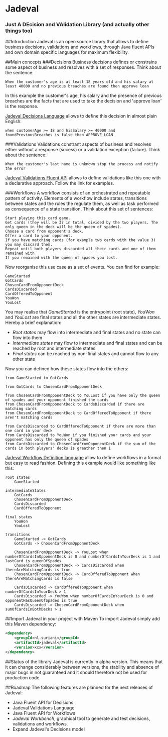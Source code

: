# Jadeval
### Just A DEcision and VAlidation Library (and actually other things too)

##Introduction
Jadeval is an open source library that allows to define business decisions, validations and workflows, 
through Java fluent APIs and own domain specific languages for maximum flexibility.

##Main concepts
###Decisions
Business decisions defines or constrains some aspect of business and resolves with a set of responses.
Think about the sentence:
~~~~
When the customer's age is at least 18 years old and his salary at least 40000 and no previous breaches are found then approve loan
~~~~

In this example the customer's age, his salary and the presence of previous breaches are the facts that are used to take
 the decision and 'approve loan' is the response.
 
[Jadeval Decisions Language](docs/Decisions.md) allows to define this decision in almost plain English: 
~~~~
when customerAge >= 18 and hisSalary >= 40000 and foundPreviousBreaches is false then APPROVE_LOAN
~~~~

###Validations
Validations constrant aspects of business and resolves either without a response (sucess) or a validation exception (failure).
Think about the sentence:
~~~~
When the customer's last name is unknown stop the process and notify the error
~~~~
[Jadeval Validations Fluent API](docs/Validations.md) allows to define validations like this one with a declarative approach. Follow the link for examples.


###Workflows
A workflow consists of an orchestrated and repeatable pattern of activity. Elements of a workflow include states, 
transitions between states and the rules the regulate them, as well as task performed as consequence of a state transition.
Think about this set of sentences:
~~~~
Start playing this card game.
Get cards (they will be 37 in total, divided by the two players. The only queen in the deck will be the queen of spades).
Choose a card from opponent's deck.
Offer a card to your opponent.
If you have matching cards (for example two cards with the value 3) you may discard them.
Repeat until both players discarded all their cards and one of them remained with
If you remained with the queen of spades you lost. 
~~~~

Now reorganise this use case as a set of events. You can find for example:
~~~~
GameStarted
GotCards
ChosenCardFromOpponentDeck
CardsDiscarded
CardOfferedToOpponent
YouWon
YouLost
~~~~
You may realise that _GameStarted_ is the entrypoint (root state), _YouWon_ and _YouLost_ are final states
and all the other states are intermediate states. Hereby a brief explanation:
- *Root states* may flow into intermediate and final states and no state can flow into them
- *Intermediate states* may flow to intermediate and final states and can be reached by root and intermediate states
- *Final states* can be reached by non-final states and cannot flow to any other state

Now you can defined how these states flow into the others:
~~~~
from GameStarted to GotCards

from GotCards to ChosenCardFromOpponentDeck

from ChosenCardFromOpponentDeck to YouLost if you have only the queen of spades and your opponent finished the cards
from ChosenCardFromOpponentDeck to CardsDiscarded if there are matching cards
from ChosenCardFromOpponentDeck to CardOfferedToOpponent if there aren't matching cards

from CardsDiscarded to CardOfferedToOpponent if there are more than one card in your deck
from CardsDiscarded to YouWon if you finished your cards and your opponent has only the queen of spades
from CardsDiscarded to ChosenCardFromOpponentDeck if the sum of the cards in both players' decks is greather then 1
~~~~

[Jadeval Workflow Definition language](docs/Workflow.md) allow to define workflows in a formal but easy to read fashion.
Defining this example would like something like this:
~~~~
root states
    GameStarted

intermediateStates
    GotCards
    ChosenCardFromOpponentDeck
    CardsDiscarded
    CardOfferedToOpponent

final states
    YouWon
    YouLost

transitions
    GameStarted -> GotCards
    GotCards -> ChosenCardFromOpponentDeck

    ChosenCardFromOpponentDeck -> YouLost when numberOfCardsInOpponentDeck is 0 and numberOfCardsInYourDeck is 1 and lastCard is queenOfSpades
    ChosenCardFromOpponentDeck -> CardsDiscarded when thereAreMatchingCards is true
    ChosenCardFromOpponentDeck -> CardOfferedToOpponent when thereAreMatchingCards is false
    
    CardsDiscarded -> CardOfferedToOpponent when numberOfCardsInYourDeck > 1
    CardsDiscarded -> YouWon when numberOfCardsInYourDeck is 0 and opponentHasQueenOfSpades is true
    CardsDiscarded -> ChosenCardFromOpponentDeck when sumOfCardsInBothDecks > 1
~~~~

##Import Jadeval in your project with Maven
To import Jadeval simply add this Maven dependency:
````xml
<dependency>
    <groupId>nl.suriani</groupId>
    <artifactId>jadeval</artifactId>
    <version>xxx</version>
</dependency>
````

##Status of the library
Jadeval is currently in alpha version. This means that it can change considerably between versions,
the stability and absence of major bugs in not guaranteed and it should therefore not be used for production code.

##Roadmap
The following features are planned for the next releases of Jadeval:
- Java Fluent API for Decisions
- Jadeval Validations Language
- Java Fluent API for Workflows
- *Jadeval Workbench*, graphical tool to generate and test decisions, validations and workflows.
- Expand Jadeval's Decisions model
